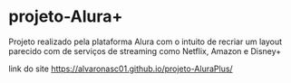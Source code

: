 # projeto-Alura+
Projeto realizado pela plataforma Alura com o intuito de recriar um layout parecido com de serviços de streaming como Netflix, Amazon e Disney+


link do site https://alvaronasc01.github.io/projeto-AluraPlus/
